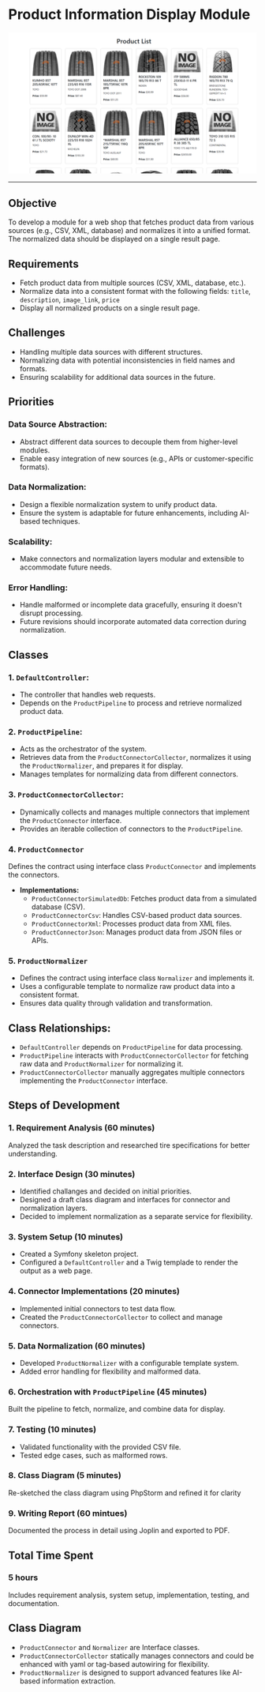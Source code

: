 # Product Information Display Module
![Screenshot of Product Information Display](screenshot.png)

---
## Objective
To develop a module for a web shop that fetches product data from various sources (e.g., CSV, XML, database) and normalizes it into a unified format. The normalized data should be displayed on a single result page.
## Requirements
- Fetch product data from multiple sources (CSV, XML, database, etc.).
- Normalize data into a consistent format with the following fields: `title`, `description`, `image_link`, `price`
- Display all normalized products on a single result page.
## Challenges
- Handling multiple data sources with different structures.
- Normalizing data with potential inconsistencies in field names and formats.
- Ensuring scalability for additional data sources in the future.
## Priorities
### Data Source Abstraction:
- Abstract different data sources to decouple them from higher-level modules.
- Enable easy integration of new sources (e.g., APIs or customer-specific formats).
### Data Normalization:
- Design a flexible normalization system to unify product data.
- Ensure the system is adaptable for future enhancements, including AI-based techniques.
### Scalability:
- Make connectors and normalization layers modular and extensible to accommodate future needs.
### Error Handling:
- Handle malformed or incomplete data gracefully, ensuring it doesn't disrupt processing.
- Future revisions should incorporate automated data correction during normalization.
## Classes
### 1. `DefaultController`:
- The controller that handles web requests.
- Depends on the `ProductPipeline` to process and retrieve normalized product data.
### 2. `ProductPipeline`:
- Acts as the orchestrator of the system.
- Retrieves data from the `ProductConnectorCollector`, normalizes it using the `ProductNormalizer`, and prepares it for display.
- Manages templates for normalizing data from different connectors.
### 3. `ProductConnectorCollector`:
- Dynamically collects and manages multiple connectors that implement the `ProductConnector` interface.
- Provides an iterable collection of connectors to the `ProductPipeline`.
### 4. `ProductConnector`
Defines the contract using interface class `ProductConnector` and implements the connectors.
- **Implementations:**
  - `ProductConnectorSimulatedDb`: Fetches product data from a simulated database (CSV).
  - `ProductConnectorCsv`: Handles CSV-based product data sources.
  - `ProductConnectorXml`: Processes product data from XML files.
  - `ProductConnectorJson`: Manages product data from JSON files or APIs.
### 5. `ProductNormalizer`
- Defines the contract using interface class `Normalizer` and implements it.
- Uses a configurable template to normalize raw product data into a consistent format.
- Ensures data quality through validation and transformation.

## Class Relationships:
- `DefaultController` depends on `ProductPipeline` for data processing.
- `ProductPipeline` interacts with `ProductConnectorCollector` for fetching raw data and `ProductNormalizer` for normalizing it.
- `ProductConnectorCollector` manually aggregates multiple connectors implementing the `ProductConnector` interface.

## Steps of Development
### 1. Requirement Analysis (60 minutes)
Analyzed the task description and researched tire specifications for better understanding.
### 2. Interface Design (30 minutes)
- Identified challanges and decided on initial priorities.
- Designed a draft class diagram and interfaces for connector and normalization layers.
- Decided to implement normalization as a separate service for flexibility.
### 3. System Setup (10 minutes)
- Created a Symfony skeleton project.
- Configured a `DefaultController` and a Twig templade to render the output as a web page.
### 4. Connector Implementations (20 minutes)
- Implemented initial connectors to test data flow.
- Created the `ProductConnectorCollector` to collect and manage connectors.
### 5. Data Normalization (60 minutes)
- Developed `ProductNormalizer` with a configurable template system.
- Added error handling for flexibility and malformed data.
### 6. Orchestration with `ProductPipeline` (45 minutes)
Built the pipeline to fetch, normalize, and combine data for display.
### 7. Testing (10 minutes)
- Validated functionality with the provided CSV file.
- Tested edge cases, such as malformed rows.
### 8. Class Diagram (5 minutes)
Re-sketched the class diagram using PhpStorm and refined it for clarity
### 9. Writing Report (60 mintues)
Documented the process in detail using Joplin and exported to PDF.

## Total Time Spent
### 5 hours
Includes requirement analysis, system setup, implementation, testing, and documentation.

##
##
##
##
##

## Class Diagram
- `ProductConnector` and `Normalizer` are Interface classes.
- `ProductConnectorCollector` statically manages connectors and could be enhanced with yaml or tag-based autowiring for flexibility.
- `ProductNormalizer` is designed to support advanced features like AI-based information extraction.

